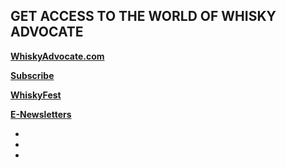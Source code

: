 ## GET ACCESS TO THE WORLD OF WHISKY ADVOCATE

**[WhiskyAdvocate.com](http://whiskyadvocate.com/)**

**[Subscribe](https://sub.whiskyadvocate.com/pubs/M5/MAV/WASub1year18Offer.jsp?cds_page_id=134776&cds_mag_code=MAV&id=1520867866036&lsid=80711017460028442&vid=1)**

**[WhiskyFest](http://www.whiskyfest.com/#chicago)**

**[E-Newsletters](http://newsletters.whiskyadvocate.com/)**

<ul class="u-list-inline">
    <li class="list-inline-item mr-0"><a href="https://www.facebook.com/whiskyadvocate"><span class="fa-stack fa-lg">
      <i class="fas fa-circle fa-stack-2x"></i>
      <i class="fab fa-facebook-f fa-stack-1x fa-inverse"></i>
    </span></a></li>
    <li class="list-inline-item mr-0"><a href="https://twitter.com/whiskyadvocate"><span class="fa-stack fa-lg">
      <i class="fas fa-circle fa-stack-2x"></i>
      <i class="fab fa-twitter fa-stack-1x fa-inverse"></i>
    </span></a></li>
    <li class="list-inline-item mr-0"><a href="https://www.instagram.com/whiskyadvocate/"><span class="fa-stack fa-lg">
      <i class="fas fa-circle fa-stack-2x"></i>
      <i class="fab fa-instagram fa-stack-1x fa-inverse"></i>
    </span></a></li>
</ul>